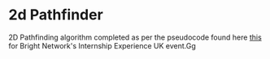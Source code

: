 # 2d Pathfinder
2D Pathfinding algorithm completed as per the pseudocode found here [this](https://en.wikipedia.org/wiki/A*_search_algorithm#Pseudocode) for Bright Network's Internship Experience UK event.Gg
